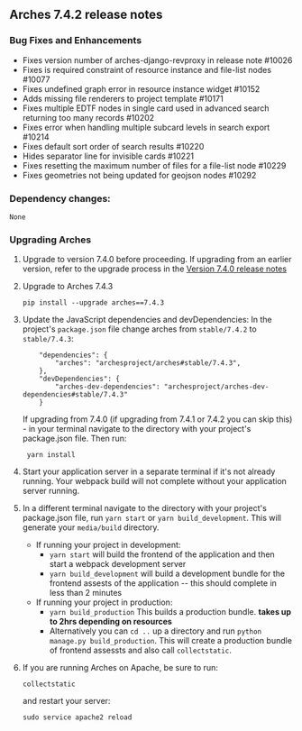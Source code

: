 Arches 7.4.2 release notes
------------------------

### Bug Fixes and Enhancements

- Fixes version number of arches-django-revproxy in release note #10026
- Fixes is required constraint of resource instance and file-list nodes #10077
- Fixes undefined graph error in resource instance widget #10152
- Adds missing file renderers to project template #10171
- Fixes multiple EDTF nodes in single card used in advanced search returning too many records #10202
- Fixes error when handling multiple subcard levels in search export #10214
- Fixes default sort order of search results #10220
- Hides separator line for invisible cards #10221
- Fixes resetting the maximum number of files for a file-list node #10229
- Fixes geometries not being updated for geojson nodes #10292


### Dependency changes:
```
None
```

### Upgrading Arches

1. Upgrade to version 7.4.0 before proceeding. If upgrading from an earlier version, refer to the upgrade process in the [Version 7.4.0 release notes](https://github.com/archesproject/arches/blob/dev/7.4.x/releases/7.4.0.md)

2. Upgrade to Arches 7.4.3
    ```
    pip install --upgrade arches==7.4.3
    ```

3. Update the JavaScript dependencies and devDependencies:
    In the project's `package.json` file change arches from `stable/7.4.2` to `stable/7.4.3`:
    ```    
        "dependencies": {
            "arches": "archesproject/arches#stable/7.4.3",
        },
        "devDependencies": {
            "arches-dev-dependencies": "archesproject/arches-dev-dependencies#stable/7.4.3"
        }
    ```
    If upgrading from 7.4.0 (if upgrading from 7.4.1 or 7.4.2 you can skip this) - in your terminal navigate to the directory with your project's package.json file. Then run:

        yarn install


4. Start your application server in a separate terminal if it's not already running. Your webpack build will not complete without your application server running.

5. In a different terminal navigate to the directory with your project's package.json file, run `yarn start` or `yarn build_development`. This will generate your `media/build` directory.
   - If running your project in development:
     -  `yarn start` will build the frontend of the application and then start a webpack development server
      - `yarn build_development` will build a development bundle for the frontend assests of the application -- this should complete in less than 2 minutes
    - If running your project in production:
      - `yarn build_production` This builds a production bundle. **takes up to 2hrs depending on resources**
      - Alternatively you can `cd ..` up a directory and run `python manage.py build_production`. This will create a production bundle of frontend assessts and also call `collectstatic`.
  

6. If you are running Arches on Apache, be sure to run:

    ```
    collectstatic
    ```
    and restart your server:
    ```
    sudo service apache2 reload
    ```

